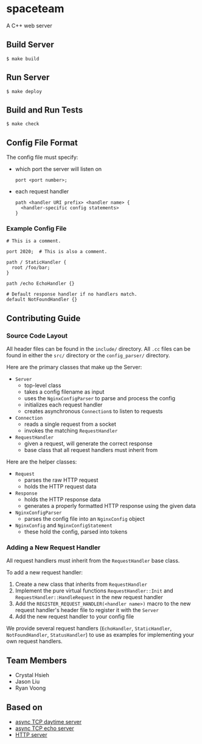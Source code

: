 # spaceteam

A C++ web server

## Build Server

`$ make build`

## Run Server

`$ make deploy`

## Build and Run Tests

`$ make check`

## Config File Format

The config file must specify:

* which port the server will listen on

    ````
    port <port number>;
    ````
    
* each request handler

    ```
    path <handler URI prefix> <handler name> {
      <handler-specific config statements>
    }
    ```

### Example Config File

```
# This is a comment.

port 2020;  # This is also a comment.

path / StaticHandler {
  root /foo/bar;
}

path /echo EchoHandler {}

# Default response handler if no handlers match.
default NotFoundHandler {}
```

## Contributing Guide

### Source Code Layout

All header files can be found in the `include/` directory. All `.cc` files can be found in either the `src/` directory or the `config_parser/` directory.

Here are the primary classes that make up the Server:

* `Server`
  * top-level class
  * takes a config filename as input
  * uses the `NginxConfigParser` to parse and process the config
  * initializes each request handler
  * creates asynchronous `Connection`s to listen to requests
* `Connection`
  * reads a single request from a socket
  * invokes the matching `RequestHandler`
* `RequestHandler`
  * given a request, will generate the correct response
  * base class that all request handlers must inherit from

Here are the helper classes:

* `Request`
  * parses the raw HTTP request
  * holds the HTTP request data
* `Response`
  * holds the HTTP response data
  * generates a properly formatted HTTP response using the given data
* `NginxConfigParser`
  * parses the config file into an `NginxConfig` object
* `NginxConfig` and `NginxConfigStatement`
  * these hold the config, parsed into tokens

### Adding a New Request Handler

All request handlers must inherit from the `RequestHandler` base class.

To add a new request handler:

1. Create a new class that inherits from `RequestHandler`
2. Implement the pure virtual functions `RequestHandler::Init` and `RequestHandler::HandleRequest` in the new request handler
3. Add the `REGISTER_REQUEST_HANDLER(<handler name>)` macro to the new request handler's header file to register it with the `Server`
4. Add the new request handler to your config file

We provide several request handlers (`EchoHandler`, `StaticHandler`, `NotFoundHandler`, `StatusHandler`) to use as examples for implementing your own request handlers.

## Team Members

* Crystal Hsieh
* Jason Liu
* Ryan Voong

## Based on

* [async TCP daytime server](http://www.boost.org/doc/libs/1_63_0/doc/html/boost_asio/tutorial.html#boost_asio.tutorial.tutdaytime3)
* [async TCP echo server](http://www.boost.org/doc/libs/1_62_0/doc/html/boost_asio/example/cpp11/echo/async_tcp_echo_server.cpp)
* [HTTP server](http://www.boost.org/doc/libs/1_62_0/doc/html/boost_asio/examples/cpp11_examples.html#boost_asio.examples.cpp11_examples.http_server)
